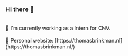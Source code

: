 ### Hi there 👋
</br>
🔭 I’m currently working as a Intern for CNV.
</br>

</br>
🧪 Personal website: [https://thomasbrinkman.nl](https://thomasbrinkman.nl/)
</br>
